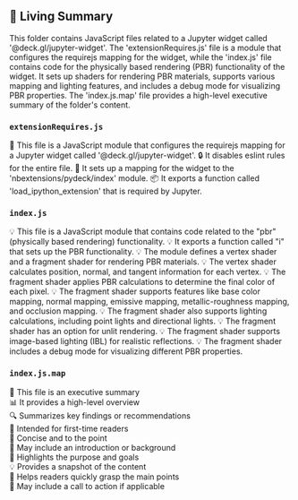 

<!-- Living README Summary -->
## 🌳 Living Summary

This folder contains JavaScript files related to a Jupyter widget called '@deck.gl/jupyter-widget'. The 'extensionRequires.js' file is a module that configures the requirejs mapping for the widget, while the 'index.js' file contains code for the physically based rendering (PBR) functionality of the widget. It sets up shaders for rendering PBR materials, supports various mapping and lighting features, and includes a debug mode for visualizing PBR properties. The 'index.js.map' file provides a high-level executive summary of the folder's content.


### `extensionRequires.js`

📝 This file is a JavaScript module that configures the requirejs mapping for a Jupyter widget called '@deck.gl/jupyter-widget'.
🔒 It disables eslint rules for the entire file.
🔧 It sets up a mapping for the widget to the 'nbextensions/pydeck/index' module.
📦 It exports a function called 'load_ipython_extension' that is required by Jupyter.


### `index.js`

💡 This file is a JavaScript module that contains code related to the "pbr" (physically based rendering) functionality.
💡 It exports a function called "i" that sets up the PBR functionality.
💡 The module defines a vertex shader and a fragment shader for rendering PBR materials.
💡 The vertex shader calculates position, normal, and tangent information for each vertex.
💡 The fragment shader applies PBR calculations to determine the final color of each pixel.
💡 The fragment shader supports features like base color mapping, normal mapping, emissive mapping, metallic-roughness mapping, and occlusion mapping.
💡 The fragment shader also supports lighting calculations, including point lights and directional lights.
💡 The fragment shader has an option for unlit rendering.
💡 The fragment shader supports image-based lighting (IBL) for realistic reflections.
💡 The fragment shader includes a debug mode for visualizing different PBR properties.


### `index.js.map`

📄 This file is an executive summary     
📊 It provides a high-level overview     
🔍 Summarizes key findings or recommendations     
👀 Intended for first-time readers     
📑 Concise and to the point     
🤔 May include an introduction or background     
📝 Highlights the purpose and goals     
💡 Provides a snapshot of the content     
👥 Helps readers quickly grasp the main points     
💼 May include a call to action if applicable    

<!-- Living README Summary -->